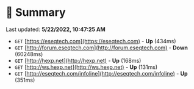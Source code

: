 # 📖 Summary
Last updated: **5/22/2022, 10:47:25 AM**

- `GET` [https://eseqtech.com](https://eseqtech.com) - **Up** (434ms)
- `GET` [http://forum.eseqtech.com](http://forum.eseqtech.com) - **Down** (60248ms)
- `GET` [http://hexp.net](http://hexp.net) - **Up** (168ms)
- `GET` [http://ws.hexp.net](http://ws.hexp.net) - **Up** (131ms)
- `GET` [http://eseqtech.com/infoline](http://eseqtech.com/infoline) - **Up** (351ms)
